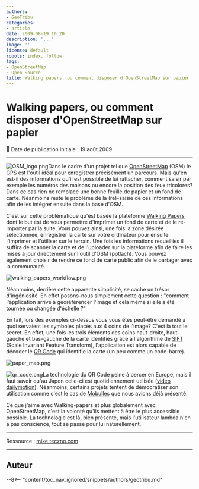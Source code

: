 ```yaml
---
authors:
- GeoTribu
categories:
- article
date: 2009-08-19 10:20
description: '...'
image: ''
license: default
robots: index, follow
tags:
- OpenStreetMap
- Open Source
title: Walking papers, ou comment disposer d'OpenStreetMap sur papier
---
```


# Walking papers, ou comment disposer d'OpenStreetMap sur papier


:calendar: Date de publication initiale : 19 août 2009


----

![OSM_logo.png](http://geotribu.net/sites/default/files/Tuto/img/Blog/OSM/OSM_logo.png)Dans le cadre d'un projet tel que [OpenStreetMap](http://www.openstreetmap.org/) (OSM) le GPS est l'outil idéal pour enregistrer précisément un parcours. Mais qu'en est-il des informations qu'il est possible de lui rattacher, comment saisir par exemple les numéros des maisons ou encore la position des feux tricolores? Dans ce cas rien ne remplace une bonne feuille de papier et un fond de carte. Néanmoins reste le problème de la (re)-saisie de ces informations afin de les intégrer ensuite dans la base d'OSM.


C'est sur cette problématique qu'est basée la plateforme [Walking Papers](http://walking-papers.org/) dont le but est de vous permettre d'imprimer un fond de carte et de le re-importer par la suite. Vous pouvez ainsi, une fois la zone désirée sélectionnée, enregistrer la carte sur votre ordinateur pour ensuite l'imprimer et l'utiliser sur le terrain. Une fois les informations recueillies il suffira de scanner la carte et de l'uploader sur la plateforme afin de faire les mises à jour directement sur l'outil d'OSM (potlach). Vous pouvez également choisir de rendre ce fond de carte public afin de le partager avec la communauté.


![walking_papers_workflow.png](/sites/default/files/Tuto/img/Blog/OSM/walking_papers_workflow.png)


Néanmoins, derrière cette apparente simplicité, se cache un trésor d'ingéniosité. En effet posons-nous simplement cette question : "comment l'application arrive à géoréférencer l'image et cela même si elle a été tournée ou changée d'échelle ?"


En fait, lors des exemples ci-dessus vous vous êtes peut-être demandé à quoi servaient les symboles placés aux 4 coins de l'image? C'est là tout le secret. En effet, une fois les trois éléments des coins haut-droite, haut-gauche et bas-gauche de la carte identifiés grâce à l'algorithme de [SIFT](http://en.wikipedia.org/wiki/Scale-invariant_feature_transform) (Scale Invariant Feature Transform), l'application est alors capable de décoder le [QR Code](http://en.wikipedia.org/wiki/QR_Code) qui identifie la carte (un peu comme un code-barre).


![paper_map.png](/sites/default/files/Tuto/img/Blog/OSM/paper_map.png)


![qr_code.png](/sites/default/files/Tuto/img/Blog/OSM/qr_code.png)La technologie du QR Code peine à percer en Europe, mais il faut savoir qu'au Japon celle-ci est quotidiennement utilisée ([video dailymotion](http://www.dailymotion.com/video/xemuk_japon-qr-code_tech)). Néanmoins, certains projets tentent de démocratiser son utilisation comme c'est le cas de [Mobulles](http://geotribu.net/node/100) que nous avions déjà présenté.



Ce que j'aime avec Walking-papers et plus globalement avec OpenStreetMap, c'est la volonté qu'ils mettent à être le plus accessible possible. La technologie est là, bien présente, mais l'utilisateur lambda n'en a pas conscience, tout se passe pour lui naturellement.


---------------


Ressource : [mike.teczno.com](http://mike.teczno.com/notes/slides/open-paper-maps.html)




----

## Auteur

--8<-- "content/toc_nav_ignored/snippets/authors/geotribu.md"
